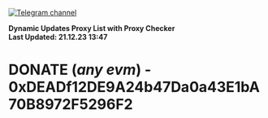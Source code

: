 [![Telegram channel](https://img.shields.io/endpoint?url=https://runkit.io/damiankrawczyk/telegram-badge/branches/master?url=https://t.me/n4z4v0d)](https://t.me/n4z4v0d) 

**Dynamic Updates Proxy List with Proxy Checker**  
**Last Updated: 21.12.23 13:47**

# DONATE (_any evm_) - 0xDEADf12DE9A24b47Da0a43E1bA70B8972F5296F2
